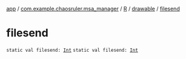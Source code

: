 [app](../../../index.md) / [com.example.chaosruler.msa_manager](../../index.md) / [R](../index.md) / [drawable](index.md) / [filesend](.)

# filesend

`static val filesend: `[`Int`](https://kotlinlang.org/api/latest/jvm/stdlib/kotlin/-int/index.html)
`static val filesend: `[`Int`](https://kotlinlang.org/api/latest/jvm/stdlib/kotlin/-int/index.html)